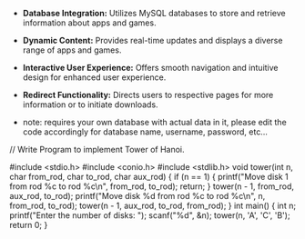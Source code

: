 - **Database Integration:** Utilizes MySQL databases to store and retrieve information about apps and games.
- **Dynamic Content:** Provides real-time updates and displays a diverse range of apps and games.
- **Interactive User Experience:** Offers smooth navigation and intuitive design for enhanced user experience.
- **Redirect Functionality:** Directs users to respective pages for more information or to initiate downloads.

- note: requires your own database with actual data in it, please edit the code accordingly for database name, username, password, etc...


// Write Program to implement Tower of Hanoi.

#include <stdio.h>
#include <conio.h>
#include <stdlib.h>
void tower(int n, char from_rod, char to_rod, char aux_rod)
{
    if (n == 1)
    {
        printf("Move disk 1 from rod %c to rod %c\n", from_rod, to_rod);
        return;
    }
    tower(n - 1, from_rod, aux_rod, to_rod);
    printf("Move disk %d from rod %c to rod %c\n", n, from_rod, to_rod);
    tower(n - 1, aux_rod, to_rod, from_rod);
}
int main()
{
    int n;
    printf("Enter the number of disks: ");
    scanf("%d", &n);
    tower(n, 'A', 'C', 'B');
    return 0;
}